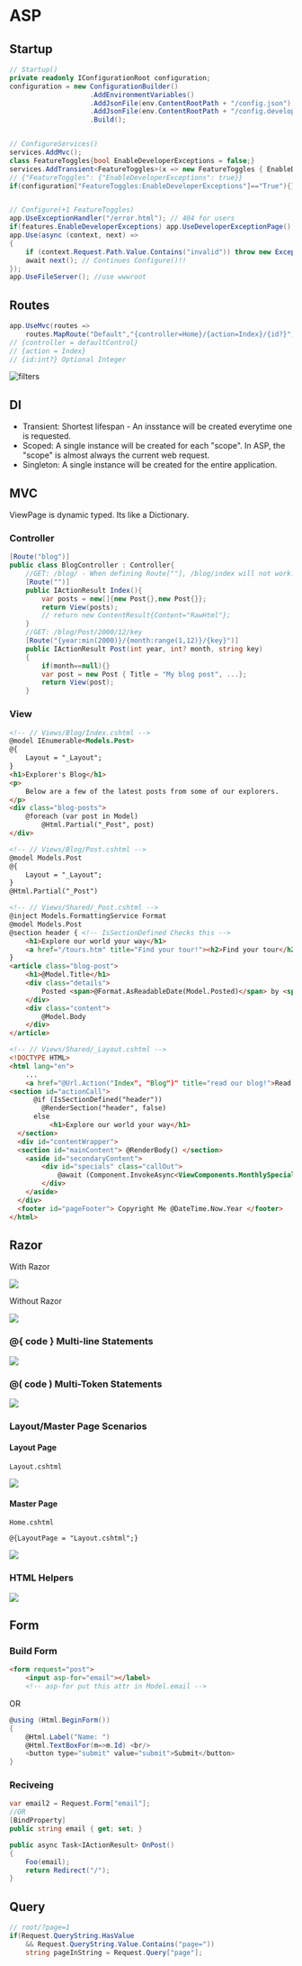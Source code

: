 # ASP

## Startup

```cs
// Startup()
private readonly IConfigurationRoot configuration;
configuration = new ConfigurationBuilder()
                    .AddEnvironmentVariables()
                    .AddJsonFile(env.ContentRootPath + "/config.json")
                    .AddJsonFile(env.ContentRootPath + "/config.development.json", true)
                    .Build();


// ConfigureServices()
services.AddMvc();
class FeatureToggles{bool EnableDeveloperExceptions = false;}
services.AddTransient<FeatureToggles>(x => new FeatureToggles { EnableDeveloperExceptions = configuration.GetValue<bool>("FeatureToggles:EnableDeveloperExceptions")});
// {"FeatureToggles": {"EnableDeveloperExceptions": true}}
if(configuration["FeatureToggles:EnableDeveloperExceptions"]=="True"){}


// Configure(+1 FeatureToggles)
app.UseExceptionHandler("/error.html"); // 404 for users
if(features.EnableDeveloperExceptions) app.UseDeveloperExceptionPage();
app.Use(async (context, next) =>
{
    if (context.Request.Path.Value.Contains("invalid")) throw new Exception("ERROR!");
    await next(); // Continues Configure()!!
});
app.UseFileServer(); //use wwwroot
```

## Routes

```cs
app.UseMvc(routes =>
    routes.MapRoute("Default","{controller=Home}/{action=Index}/{id?}"));
// {controller = defaultControl}
// {action = Index}
// {id:int?} Optional Integer
```

![filters](assets/asp/routes.jpg)

## DI

* Transient: Shortest lifespan - An insstance will be created everytime one is requested.
* Scoped: A single instance will be created for each "scope". In ASP, the "scope" is almost always the current web request.
* Singleton: A single instance will be created for the entire application.

## MVC

ViewPage is dynamic typed. Its like a Dictionary.

### Controller

```cs
[Route("blog")]
public class BlogController : Controller{
    //GET: /blog/ - When defining Route[""], /blog/index will not work.
    [Route("")]
    public IActionResult Index(){
        var posts = new[]{new Post{},new Post{}};
        return View(posts);
        // return new ContentResult{Content="RawHtml"};
    }
    //GET: /blog/Post/2000/12/key
    [Route("{year:min(2000)}/{month:range(1,12)}/{key}")]
    public IActionResult Post(int year, int? month, string key)
    {
        if(month==null){}
        var post = new Post { Title = "My blog post", ...};
        return View(post);
    }
```

### View

```html
<!-- // Views/Blog/Index.cshtml -->
@model IEnumerable<Models.Post>
@{
    Layout = "_Layout";
}
<h1>Explorer's Blog</h1>
<p>
    Below are a few of the latest posts from some of our explorers.
</p>
<div class="blog-posts">
    @foreach (var post in Model)
        @Html.Partial("_Post", post)
</div>

<!-- // Views/Blog/Post.cshtml -->
@model Models.Post
@{
    Layout = "_Layout";
}
@Html.Partial("_Post")

<!-- // Views/Shared/_Post.cshtml -->
@inject Models.FormattingService Format
@model Models.Post
@section header { <!-- IsSectionDefined Checks this -->
    <h1>Explore our world your way</h1>
    <a href="/tours.htm" title="Find your tour!"><h2>Find your tour</h2></a>
}
<article class="blog-post">
    <h1>@Model.Title</h1>
    <div class="details">
        Posted <span>@Format.AsReadableDate(Model.Posted)</span> by <span>@Model.Author</span>
    </div>
    <div class="content">
        @Model.Body
    </div>
</article>

<!-- // Views/Shared/_Layout.cshtml -->
<!DOCTYPE HTML>
<html lang="en">
    ...
    <a href="@Url.Action("Index", "Blog")" title="read our blog!">Read our Blog</a>
<section id="actionCall">
      @if (IsSectionDefined("header"))
        @RenderSection("header", false)
      else
          <h1>Explore our world your way</h1>
  </section>
  <div id="contentWrapper">
  <section id="mainContent"> @RenderBody() </section>
    <aside id="secondaryContent">
        <div id="specials" class="callOut">
            @await (Component.InvokeAsync<ViewComponents.MonthlySpecialsViewComponent>())
        </div>
    </aside>
  </div>
  <footer id="pageFooter"> Copyright Me @DateTime.Now.Year </footer>
</html>
```

## Razor

With Razor

![](https://aspblogs.blob.core.windows.net/media/scottgu/Media/image_thumb_39360205.png)

Without Razor

![](https://aspblogs.blob.core.windows.net/media/scottgu/Media/image_thumb_7AB0B45E.png)

### @{ code } Multi-line Statements

![](https://aspblogs.blob.core.windows.net/media/scottgu/Media/image_thumb_4B321FC5.png)

### @( code ) Multi-Token Statements

![](https://aspblogs.blob.core.windows.net/media/scottgu/Media/image_thumb_75321DED.png)

### Layout/Master Page Scenarios

#### Layout Page

`Layout.cshtml`

![](https://aspblogs.blob.core.windows.net/media/scottgu/Media/image_thumb_6D0A0A24.png)

#### Master Page

`Home.cshtml`

`@{LayoutPage = "Layout.cshtml";}`

![](https://aspblogs.blob.core.windows.net/media/scottgu/Media/image_thumb_448B2810.png)

### HTML Helpers

![](https://aspblogs.blob.core.windows.net/media/scottgu/Media/image_thumb_150C9377.png)

## Form

### Build Form

```html
<form request="post">
    <input asp-for="email"></label> 
    <!-- asp-for put this attr in Model.email -->
```

OR

```cs
@using (Html.BeginForm())
{
    @Html.Label("Name: ")
    @Html.TextBoxFor(m=>m.Id) <br/>
    <button type="submit" value="submit">Submit</button>
}
```

### Reciveing

```cs
var email2 = Request.Form["email"];
//OR
[BindProperty]
public string email { get; set; }  

public async Task<IActionResult> OnPost()
{
    Foo(email);
    return Redirect("/");
}
```

## Query

```cs
// root/?page=1
if(Request.QueryString.HasValue
    && Request.QueryString.Value.Contains("page="))
    string pageInString = Request.Query["page"];
```
